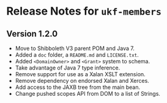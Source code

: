 # Release Notes for `ukf-members`

## Version 1.2.0 ##

* Move to Shibboleth V3 parent POM and Java 7.
* Added a `doc` folder, a `README.md` and `LICENSE.txt`.
* Added `<DomainOwner>` and `<Grant>` system to schema.
* Take advantage of Java 7 type inference.
* Remove support for use as a Xalan XSLT extension.
* Remove dependency on endorsed Xalan and Xerces.
* Add access to the JAXB tree from the main bean.
* Change pushed scopes API from DOM to a list of Strings.

